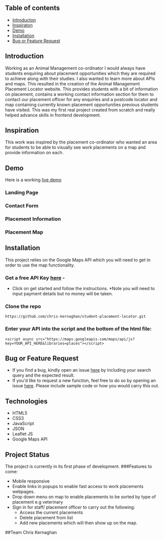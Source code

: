 ## Table of contents
* [Introducton](#introduction)
* [Inspiraton](#technologies)
* [Demo](#demo)
* [Installation](#installation)
* [Bug or Feature Request](#bug-or-feature-request)

## Introduction
Working as an Animal Management co-ordinator I would always have students enquiring about placement opportunities which they are required to achieve along with their studies. I also wanted to learn more about APIs and maps. This resulted in the creation of the Animal Management Placement Locator website. This provides students with a bit of information on placement, contains a working contact information section for them to contact our placement officer for any enquiries and a postcode locator and map containing currently known placement opportunities previous students have visited. This was my first real project created from scratch and really helped advance skills in frontend development. 

## Inspiration
This work was inspired by the placement co-ordinator who wanted an area for students to be able to visually see work placements on a map and provide information on each.

## Demo
Here is a working [live demo](https://chris-kernaghan.github.io/student-placement-locator/)
### Landing Page

### Contact Form

### Placement Information

### Placement Map

## Installation
This project relies on the Google Maps API which you will need to get in order to use the map functionality. 

### Get a free API Key [here](https://developers.google.com/maps) - 
- Click on get started and follow the instructions. 
 *Note you will need to input payment details but no money will be taken.
  
### Clone the repo
```
https://github.com/chris-kernaghan/student-placement-locator.git
```

### Enter your API into the script and the bottom of the html file:
```
<script async src="https://maps.googleapis.com/maps/api/js?key=YOUR_API_HERE&libraries=places"></script>
```

## Bug or Feature Request
*	If you find a bug, kindly open an issue [here](https://github.com/chris-kernaghan/student-placement-locator/issues) by including your search query and the expected result.
*	If you'd like to request a new function, feel free to do so by opening an issue [here](https://github.com/chris-kernaghan/student-placement-locator/issues). Please include sample code or how you would carry this out.

## Technologies
* HTML5
*	CSS3
*	JavaScript
*	JSON
*	Leaflet JS
*	Google Maps API

## Project Status
The project is currently in its first phase of development. 
###Features to come:
* Mobile responsive
* Enable links in popups to enable fast access to work placements webpages. 
* Drop down menu on map to enable placements to be sorted by type of placement e.g veterinary 
* Sign in for staff/ placement officer to carry out the following:
  * Access the current placements
  * Delete placement from list
  * Add new placements which will then show up on the map.

##Team
Chris Kernaghan






